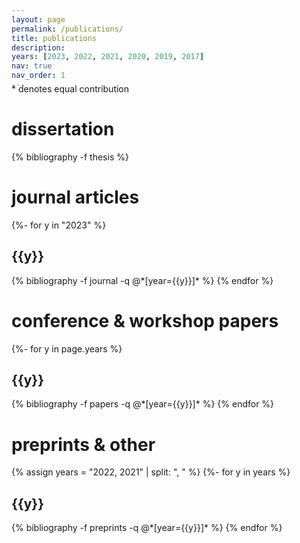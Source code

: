 ```yaml
---
layout: page
permalink: /publications/
title: publications
description:
years: [2023, 2022, 2021, 2020, 2019, 2017]
nav: true
nav_order: 1
---
```

<!-- _pages/publications.md -->
<div class="publications">

<p style="font-size: 0.875rem;margin-top: -1.5rem">
  <span style="color:var(--global-theme-color)">*</span> denotes equal contribution
</p>

<h1>dissertation</h1>

{% bibliography -f thesis %}

<h1>journal articles</h1>

{%- for y in "2023" %}
  <h2 class="year">{{y}}</h2>
  {% bibliography -f journal -q @*[year={{y}}]* %}
{% endfor %}

<h1>conference & workshop papers</h1>

{%- for y in page.years %}
  <h2 class="year">{{y}}</h2>
  {% bibliography -f papers -q @*[year={{y}}]* %}
{% endfor %}

<h1>preprints & other</h1>

{% assign years = "2022, 2021" | split: ", " %}
{%- for y in years %}
  <h2 class="year">{{y}}</h2>
  {% bibliography -f preprints -q @*[year={{y}}]* %}
{% endfor %}

</div>
